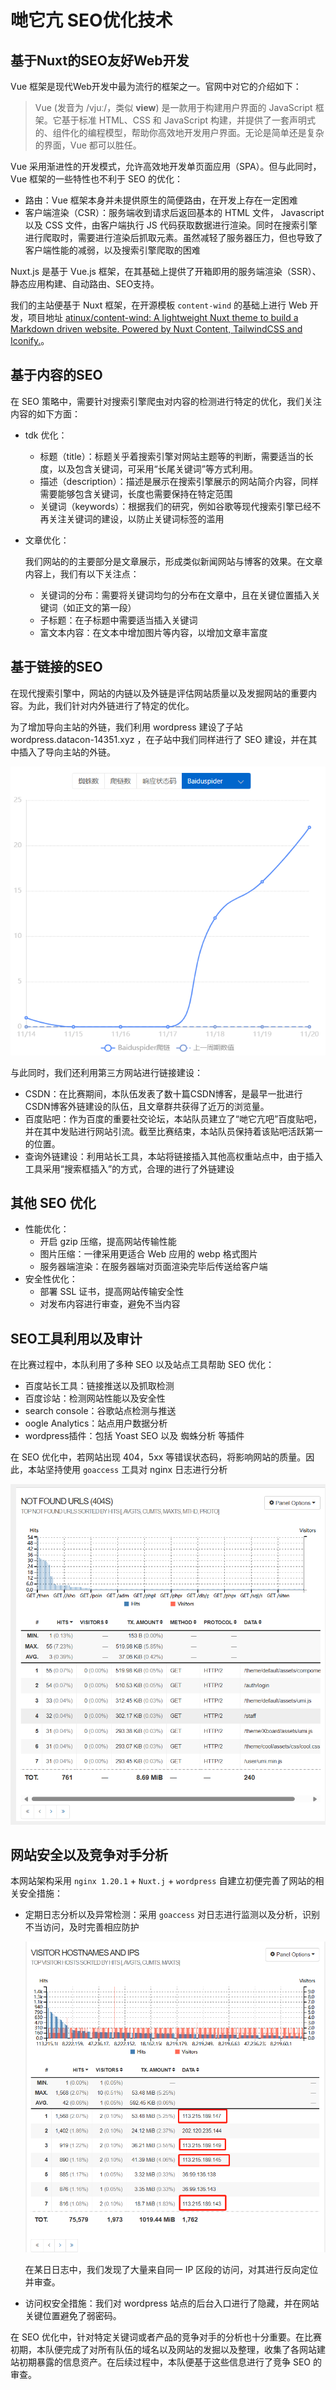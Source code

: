 # 哋它亢 SEO优化技术

## 基于Nuxt的SEO友好Web开发

Vue 框架是现代Web开发中最为流行的框架之一。官网中对它的介绍如下：

> Vue (发音为 /vjuː/，类似 **view**) 是一款用于构建用户界面的 JavaScript 框架。它基于标准 HTML、CSS 和 JavaScript 构建，并提供了一套声明式的、组件化的编程模型，帮助你高效地开发用户界面。无论是简单还是复杂的界面，Vue 都可以胜任。

Vue 采用渐进性的开发模式，允许高效地开发单页面应用（SPA）。但与此同时，Vue 框架的一些特性也不利于 SEO 的优化：

- 路由：Vue 框架本身并未提供原生的简便路由，在开发上存在一定困难
- 客户端渲染（CSR）：服务端收到请求后返回基本的 HTML 文件， Javascript 以及 CSS 文件，由客户端执行 JS 代码获取数据进行渲染。同时在搜索引擎进行爬取时，需要进行渲染后抓取元素。虽然减轻了服务器压力，但也导致了客户端性能的减弱，以及搜索引擎爬取的困难

Nuxt.js 是基于 Vue.js 框架，在其基础上提供了开箱即用的服务端渲染（SSR）、静态应用构建、自动路由、SEO支持。

我们的主站便基于 Nuxt 框架，在开源模板 `content-wind` 的基础上进行 Web 开发，项目地址 [atinux/content-wind: A lightweight Nuxt theme to build a Markdown driven website. Powered by Nuxt Content, TailwindCSS and Iconify.](https://github.com/Atinux/content-wind)。

## 基于内容的SEO

在 SEO 策略中，需要针对搜索引擎爬虫对内容的检测进行特定的优化，我们关注内容的如下方面：

- tdk 优化：

  - 标题（title）：标题关乎着搜索引擎对网站主题等的判断，需要适当的长度，以及包含关键词，可采用“长尾关键词”等方式利用。
  - 描述（description）：描述是展示在搜索引擎展示的网站简介内容，同样需要能够包含关键词，长度也需要保持在特定范围
  - 关键词（keywords）：根据我们的研究，例如谷歌等现代搜索引擎已经不再关注关键词的建设，以防止关键词标签的滥用

- 文章优化：

  我们网站的的主要部分是文章展示，形成类似新闻网站与博客的效果。在文章内容上，我们有以下关注点：

  - 关键词的分布：需要将关键词均匀的分布在文章中，且在关键位置插入关键词（如正文的第一段）
  - 子标题：在子标题中需要适当插入关键词
  - 富文本内容：在文本中增加图片等内容，以增加文章丰富度

## 基于链接的SEO

在现代搜索引擎中，网站的内链以及外链是评估网站质量以及发掘网站的重要内容。为此，我们针对内外链进行了特定的优化。

为了增加导向主站的外链，我们利用 wordpress 建设了子站 wordpress.datacon-14351.xyz ，在子站中我们同样进行了 SEO 建设，并在其中插入了导向主站的外链。

![11月14日至11月20日百度蜘蛛爬链数](./image-20241121204044014.png)

与此同时，我们还利用第三方网站进行链接建设：

- CSDN：在比赛期间，本队伍发表了数十篇CSDN博客，是最早一批进行CSDN博客外链建设的队伍，且文章群共获得了近万的浏览量。
- 百度贴吧：作为百度的重要社交论坛，本站队员建立了“哋它亢吧”百度贴吧，并在其中发贴进行网站引流。截至比赛结束，本站队员保持着该贴吧活跃第一的位置。
- 查询外链建设：利用站长工具，本站将链接插入其他高权重站点中，由于插入工具采用“搜索框插入”的方式，合理的进行了外链建设

## 其他 SEO 优化

- 性能优化：
  - 开启 gzip 压缩，提高网站传输性能
  - 图片压缩：一律采用更适合 Web 应用的 webp 格式图片
  - 服务器端渲染：在服务器端对页面渲染完毕后传送给客户端
- 安全性优化：
  - 部署 SSL 证书，提高网站传输安全性
  - 对发布内容进行审查，避免不当内容

## SEO工具利用以及审计

在比赛过程中，本队利用了多种 SEO 以及站点工具帮助 SEO 优化：

- 百度站长工具：链接推送以及抓取检测
- 百度诊站：检测网站性能以及安全性
- search console：谷歌站点检测与推送
- oogle Analytics：站点用户数据分析
- wordpress插件：包括 Yoast SEO 以及 蜘蛛分析 等插件

在 SEO 优化中，若网站出现 404，5xx 等错误状态码，将影响网站的质量。因此，本站坚持使用 `goaccess` 工具对 nginx 日志进行分析

![11月19日日志分析](./image-20241121205508644.png)

## 网站安全以及竞争对手分析

本网站架构采用 `nginx 1.20.1` + `Nuxt.j` + `wordpress` 自建立初便完善了网站的相关安全措施：

- 定期日志分析以及异常检测：采用 `goaccess` 对日志进行监测以及分析，识别不当访问，及时完善相应防护

  ![某日日志](./image-20241121210841956.png)

  在某日日志中，我们发现了大量来自同一 IP 区段的访问，对其进行反向定位并审查。

- 访问权安全措施：我们对 wordpress 站点的后台入口进行了隐藏，并在网站关键位置避免了弱密码。

在 SEO 优化中，针对特定关键词或者产品的竞争对手的分析也十分重要。在比赛初期，本队便完成了对所有队伍的域名以及网站的发掘以及整理，收集了各网站建站初期暴露的信息资产。在后续过程中，本队便基于这些信息进行了竞争 SEO 的审查。